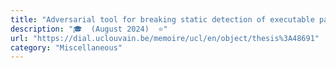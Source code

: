 ```yaml
---
title: "Adversarial tool for breaking static detection of executable packing"
description: "🎓  (August 2024)  ⭐"
url: "https://dial.uclouvain.be/memoire/ucl/en/object/thesis%3A48691"
category: "Miscellaneous"
---
```

